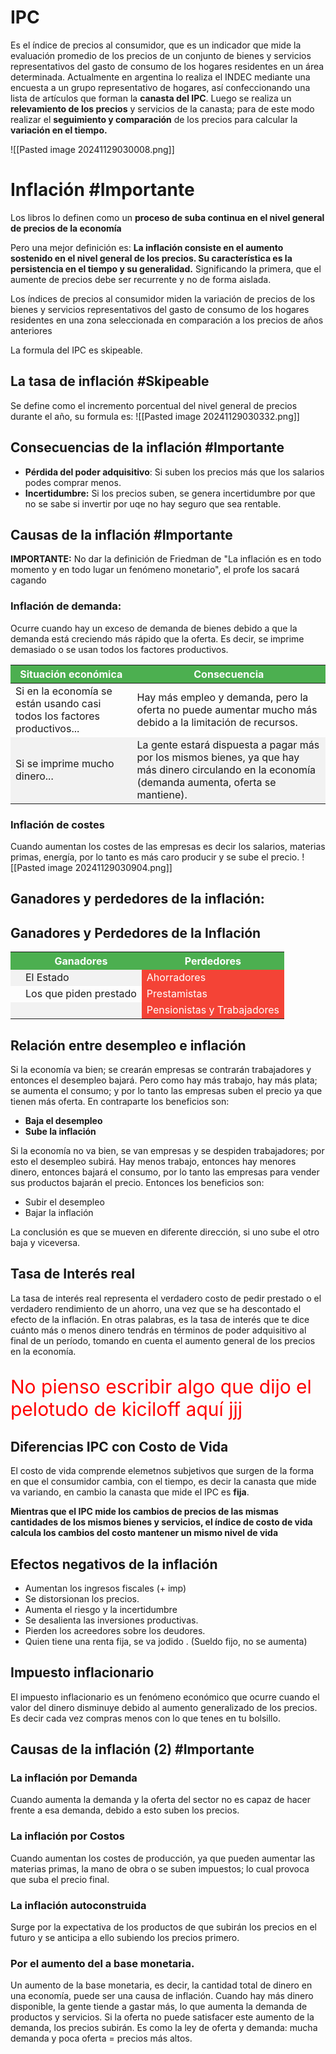 # IPC
Es el índice de precios al consumidor, que es un indicador que mide la evaluación promedio de los precios de un conjunto de bienes y servicios representativos del gasto de consumo de los hogares residentes en un área determinada.
Actualmente en argentina lo realiza el INDEC mediante una encuesta a un grupo representativo de hogares, así confeccionando una lista de artículos que forman la **canasta del IPC**. Luego se realiza un **relevamiento de los precios** y servicios de la canasta; para de este modo realizar el **seguimiento y comparación** de los precios para calcular la **variación en el tiempo.**

![[Pasted image 20241129030008.png]]

# Inflación #Importante
Los libros lo definen como un **proceso de suba continua en el nivel general de precios de la economía**

Pero una mejor definición es:
**La inflación consiste en el aumento sostenido en el nivel general de los precios. Su característica es la persistencia en el tiempo y su generalidad.** Significando la primera, que el aumente de precios debe ser recurrente y no de forma aislada.

Los índices de precios al consumidor miden la variación de precios de los bienes y servicios representativos del gasto de consumo de los hogares residentes en una zona seleccionada en comparación a los precios de años anteriores

La formula del IPC es skipeable.

## La tasa de inflación #Skipeable
Se define como el incremento porcentual del nivel general de precios durante el año, su formula es:
![[Pasted image 20241129030332.png]]

## Consecuencias de la inflación #Importante
- **Pérdida del poder adquisitivo**: Si suben los precios más que los salarios podes comprar menos.
- **Incertidumbre:** Si los precios suben, se genera incertidumbre por que no se sabe si invertir por uqe no hay seguro que sea rentable.

## Causas de la inflación #Importante
**IMPORTANTE:** No dar la definición de Friedman de "La inflación es en todo momento y en todo lugar un fenómeno monetario", el profe los sacará cagando

### Inflación de demanda:
Ocurre cuando hay un exceso de demanda de bienes debido a que la demanda está creciendo más rápido que la oferta. Es decir, se imprime demasiado o se usan todos los factores productivos.
<table> <thead> <tr> <th>Situación económica</th> <th>Consecuencia</th> </tr> </thead> <tbody> <tr> <td>Si en la economía se están usando casi todos los factores productivos...</td> <td>Hay más empleo y demanda, pero la oferta no puede aumentar mucho más debido a la limitación de recursos.</td> </tr> <tr> <td>Si se imprime mucho dinero...</td> <td>La gente estará dispuesta a pagar más por los mismos bienes, ya que hay más dinero circulando en la economía (demanda aumenta, oferta se mantiene).</td> </tr> </tbody> </table>

### Inflación de costes
Cuando aumentan los costes de las empresas  es decir los salarios, materias primas, energía, por lo tanto es más caro producir y se sube el precio.
![[Pasted image 20241129030904.png]]

## Ganadores y perdedores de la inflación:
<!DOCTYPE html>
<html>
<head>
  <title>Ganadores y Perdedores de la Inflación</title>
  <style>
    table {
      border-collapse: collapse;
      width: 100%;
    }

    th, td {
      text-align: center;
      padding: 15px;
    }

    tr:nth-child(even) {
      background-color: #f2f2f2;
    }

    th {
      background-color: #4CAF50;
      color: white;
    }

    .perdedores {
      background-color: #f44336;
      color: white;
    }
  </style>
</head>
<body>

<h2>Ganadores y Perdedores de la Inflación</h2>

<table>
  <tr>
    <th></th>
    <th>Ganadores</th>
    <th>Perdedores</th>
  </tr>
  <tr>
    <td></td>
    <td>El Estado</td>
    <td class="perdedores">Ahorradores</td>
  </tr>
  <tr>
    <td></td>
    <td>Los que piden prestado</td>
    <td class="perdedores">Prestamistas</td>
  </tr>
  <tr>
    <td></td>
    <td></td>
    <td class="perdedores">Pensionistas y Trabajadores</td>
  </tr>
</table>

</body>
</html>

## Relación entre desempleo e inflación

Si la economía va bien; se crearán empresas se contrarán trabajadores y entonces el desempleo bajará. Pero como hay más trabajo, hay más plata; se aumenta el consumo; y por lo tanto las empresas suben el precio ya que tienen más oferta. En contraparte los beneficios son:
- **Baja el desempleo**
- **Sube la inflación**

Si la economía no va bien, se van empresas y se despiden trabajadores; por esto el desempleo subirá. Hay menos trabajo, entonces hay menores dinero, entonces bajará el consumo, por lo tanto las empresas para vender sus productos bajarán el precio. Entonces los beneficios son:
- Subir el desempleo
- Bajar la inflación

La conclusión es que se mueven en diferente dirección, si uno sube el otro baja y viceversa.

## Tasa de Interés real
La tasa de interés real representa el verdadero costo de pedir prestado o el verdadero rendimiento de un ahorro, una vez que se ha descontado el efecto de la inflación. En otras palabras, es la tasa de interés que te dice cuánto más o menos dinero tendrás en términos de poder adquisitivo al final de un período, tomando en cuenta el aumento general de los precios en la economía.

<p style="color: red; font-size: 30px">
	No pienso escribir algo que dijo el pelotudo de kiciloff aquí jjj
</p>

## Diferencias IPC con Costo de Vida

El costo de vida comprende elemetnos subjetivos que surgen de la forma en  que el consumidor cambia, con el tiempo, es decir la canasta que mide va variando, en cambio la canasta que mide el IPC es **fija**.

**Mientras que el IPC mide los cambios de precios de las mismas cantidades de los mismos bienes y servicios, el índice de costo de vida calcula los cambios del costo mantener un mismo nivel de vida**

## Efectos negativos de la inflación
- Aumentan los ingresos fiscales (+ imp)
- Se distorsionan los precios.
- Aumenta el riesgo y la incertidumbre
- Se desalienta las inversiones productivas.
- Pierden los acreedores sobre los deudores.
- Quien tiene una renta fija, se va jodido . (Sueldo fijo, no se aumenta)


## Impuesto inflacionario
El impuesto inflacionario es un fenómeno económico que ocurre cuando el valor del dinero disminuye debido al aumento generalizado de los precios. Es decir cada vez compras menos con lo que tenes en tu bolsillo.

## Causas de la inflación (2) #Importante

### La inflación por Demanda
Cuando aumenta la demanda y la oferta del sector no es capaz de hacer frente a esa demanda, debido a esto suben los precios.
### La inflación por Costos
Cuando aumentan los costes de producción, ya que pueden aumentar las materias primas, la mano de obra o se suben impuestos; lo cual provoca que suba el precio final.
### La inflación autoconstruida
Surge por la expectativa de los productos de que subirán los precios en el futuro y se anticipa a ello subiendo los precios primero.

### Por el aumento del a base monetaria.

Un aumento de la base monetaria, es decir, la cantidad total de dinero en una economía, puede ser una causa de inflación. Cuando hay más dinero disponible, la gente tiende a gastar más, lo que aumenta la demanda de productos y servicios. Si la oferta no puede satisfacer este aumento de la demanda, los precios subirán. Es como la ley de oferta y demanda: mucha demanda y poca oferta = precios más altos.

